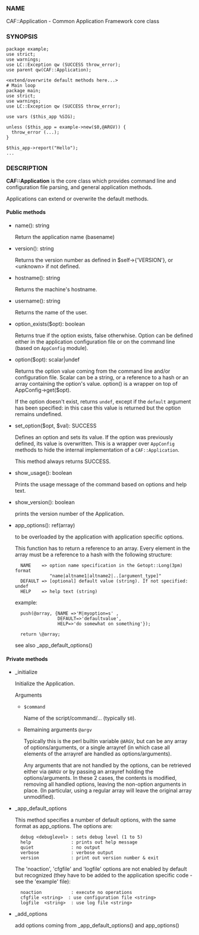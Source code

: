 
### NAME

CAF::Application - Common Application Framework core class

### SYNOPSIS

    package example;
    use strict;
    use warnings;
    use LC::Exception qw (SUCCESS throw_error);
    use parent qw(CAF::Application);

    <extend/overwrite default methods here...>
    # Main loop
    package main;
    use strict;
    use warnings;
    use LC::Exception qw (SUCCESS throw_error);

    use vars ($this_app %SIG);

    unless ($this_app = example->new($0,@ARGV)) {
      throw_error (...);
    }

    $this_app->report("Hello");
    ...

### DESCRIPTION

**CAF::Application** is the core class which provides command line and
configuration file parsing, and general application methods.

Applications can extend or overwrite the default methods.

#### Public methods

- name(): string

    Return the application name (basename)

- version(): string

    Returns the version number as defined in $self->{'VERSION'}, or
    &lt;unknown> if not defined.

- hostname(): string

    Returns the machine's hostname.

- username(): string

    Returns the name of the user.

- option\_exists($opt): boolean

    Returns true if the option exists, false otherwhise. Option can be
    defined either in the application configuration file or on the
    command line (based on `AppConfig` module).

- option($opt): scalar|undef

    Returns the option value coming from the command line and/or
    configuration file. Scalar can be a string, or a reference to a hash
    or an array containing the option's value. option() is a wrapper
    on top of AppConfig->get($opt). 

    If the option doesn't exist, returns `undef`, except if the `default`
    argument has been specified: in this case this value is returned but
    the option remains undefined.

- set\_option($opt, $val): SUCCESS

    Defines an option and sets its value. If the option was previously
    defined, its value is overwritten. This is a wrapper over `AppConfig`
    methods to hide the internal implementation of a `CAF::Application`.

    This method always returns SUCCESS.

- show\_usage(): boolean

    Prints the usage message of the command based on options and help text.

- show\_version(): boolean

    prints the version number of the Application.

- app\_options(): ref(array)

    to be overloaded by the application with application specific options.

    This function has to return a reference to an array.
    Every element in the array must be a reference to a hash with the
    following structure:

        NAME    => option name specification in the Getopt::Long(3pm) format
                   "name|altname1|altname2|..[argument_type]"
        DEFAULT => [optional] default value (string). If not specified: undef
        HELP    => help text (string)

    example:

        push(@array, {NAME =>'M|myoption=s' ,
                      DEFAULT=>'defaultvalue',
                      HELP=>'do somewhat on something'});

        return \@array;

    see also \_app\_default\_options()

#### Private methods

- \_initialize

    Initialize the Application.

    Arguments

    - `$command`

        Name of the script/command/... (typically `$0`).

    - Remaining arguments `@argv`

        Typically this is the perl builtin variable `@ARGV`,
        but can be any array of options/arguments,
        or a single arrayref (in which case all elements
        of the arrayref are handled as options/arguments).

        Any arguments that are not handled by the options,
        can be retrieved either via `@ARGV` or by passing
        an arrayref holding the options/arguments.
        In these 2 cases, the contents is modified,
        removing all handled options, leaving the
        non-option arguments in place.
        (In particular, using a regular array
        will leave the original array unmodified).

- \_app\_default\_options

    This method specifies a number of default options, with the
    same format as app\_options. The options are:

        debug <debuglevel> : sets debug level (1 to 5)
        help               : prints out help message
        quiet              : no output
        verbose            : verbose output
        version            : print out version number & exit

    The 'noaction', 'cfgfile' and 'logfile' options are not enabled
    by default but recognized (they have to be added to the application
    specific code - see the 'example' file):

        noaction           : execute no operations
        cfgfile <string>  : use configuration file <string>
        logfile  <string>  : use log file <string>

- \_add\_options

    add options coming from \_app\_default\_options() and app\_options()
